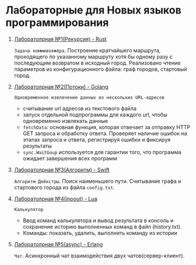 # Лабораторные для Новых языков программирования

1. [Лаборатолрная №1(Рекурсия) - Rust](rust_recursion)

    `Задача коммивояжёра`. Построение кратчайшего маршрута, проходящего по указанному маршруту хотя бы одному разу с последующим возвратом в исходный город. Реализовано чтение параметров из конфигурационного файла: граф городов, стартовый город.

2. [Лаборатолрная №2(Потоки) - Golang](go_threads)

    `Одновременное извлечение данных из нескольких URL-адресов`
    * считывание url адресов из текстового файла
    * запуск отдельной подпрограммы для каждого url, чтобы одновременно извлекать данные
    * `fetchData`: основная функция, которая отвечает за отправку HTTP GET запроса и обработку ответа. Проверяет наличие ошибок на этапах запроса и ответа, регистрируя ошибки и фиксируя результаты
    * `sync.WaitGoup` используется для гарантии того, что программа ожидает завершения всех программ

3. [Лаборатолрная №3(Алгоритм) - Swift](swift_algorithm)

    `Алгоритм Дейкстры`. Поиск наименьшего пути. Считывание графа и стартового города из файла `config.txt`.

4. [Лаборатолрная №4(inpout) - Lua](lua_inout)

    `Калькулятор`
    * Ввод команд калькулятора и вывод результата в консоль и сохранение историю выполненных команд в файл (history.txt).
    * Команды: показать, удалить, выполнить команду из истории

5. [Лаборатолрная №5(async) - Erlang](erlang_async)

    `Чат`. Асинхронный чат взаимодействия двух чатов(сервер-клиент).
